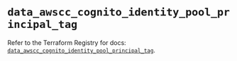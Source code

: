 # `data_awscc_cognito_identity_pool_principal_tag`

Refer to the Terraform Registry for docs: [`data_awscc_cognito_identity_pool_principal_tag`](https://registry.terraform.io/providers/hashicorp/awscc/0.70.0/docs/data-sources/cognito_identity_pool_principal_tag).
